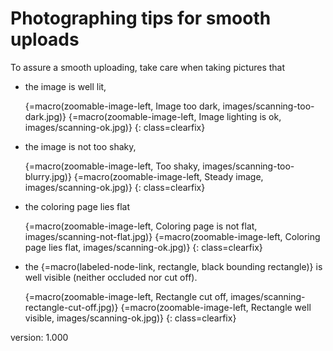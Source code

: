 # Photographing tips for smooth uploads

To assure a smooth uploading, take care when taking pictures that

* the image is well lit,

    {=macro(zoomable-image-left, Image too dark, images/scanning-too-dark.jpg)}
    {=macro(zoomable-image-left, Image lighting is ok, images/scanning-ok.jpg)}
{: class=clearfix}

* the image is not too shaky,

    {=macro(zoomable-image-left, Too shaky, images/scanning-too-blurry.jpg)}
    {=macro(zoomable-image-left, Steady image, images/scanning-ok.jpg)}
{: class=clearfix}

* the coloring page lies flat

    {=macro(zoomable-image-left, Coloring page is not flat, images/scanning-not-flat.jpg)}
    {=macro(zoomable-image-left, Coloring page lies flat, images/scanning-ok.jpg)}
{: class=clearfix}

* the {=macro(labeled-node-link, rectangle, black bounding rectangle)} is well visible (neither occluded nor cut off).

    {=macro(zoomable-image-left, Rectangle cut off, images/scanning-rectangle-cut-off.jpg)}
    {=macro(zoomable-image-left, Rectangle well visible, images/scanning-ok.jpg)}
{: class=clearfix}


version: 1.000
